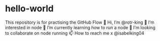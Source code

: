 # hello-world
This repository is for practising the GitHub Flow
👋 Hi, I’m @rotr-king
👀 I’m interested in node
🌱 I’m currently learning how to run a node
💞️ I’m looking to collaborate on node running
📫 How to reach me x @isabelking04
